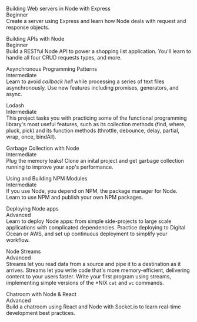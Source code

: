 Building Web servers in Node with Express  
Beginner  
Create a server using Express and learn how Node deals with request and response objects. 

Building APIs with Node  
Beginner  
Build a RESTful Node API to power a shopping list application. You'll learn to handle all four CRUD requests types, and more.

Asynchronous Programming Patterns  
Intermediate  
Learn to avoid _callback hell_ while processing a series of text files asynchronously. Use new features including promises, generators, and async.

Lodash  
Intermediate  
This project tasks you with practicing some of the functional programming library's most useful features, such as its collection methods (find, where, pluck, pick) and its function methods (throttle, debounce, delay, partial, wrap, once, bindAll).

Garbage Collection with Node  
Intermediate  
Plug the memory leaks! Clone an inital project and get garbage collection running to improve your app's performance.

Using and Building NPM Modules  
Intermediate  
If you use Node, you depend on NPM, the package manager for Node. Learn to use NPM and publish your own NPM packages.

Deploying Node apps  
Advanced  
Learn to deploy Node apps: from simple side-projects to large scale applications with complicated dependencies. Practice deploying to Digital Ocean or AWS, and set up continuous deployment to simplify your workflow.

Node Streams  
Advanced  
Streams let you read data from a source and pipe it to a destination as it arrives. Streams let you write code that's more memory-efficient, delivering content to your users faster. Write your first program using streams, implementing simple versions of the *NIX `cat` and `wc` commands.

Chatroom with Node & React  
Advanced  
Build a chatroom using React and Node with Socket.io to learn real-time development best practices.